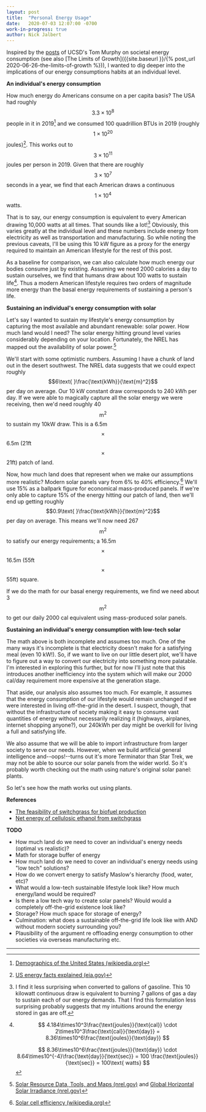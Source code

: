 ```yaml
---
layout: post
title:  "Personal Energy Usage"
date:   2020-07-03 12:07:00 -0700
work-in-progress: true
author: Nick Jalbert
---
```


Inspired by the [posts](https://dothemath.ucsd.edu/post-index/) of UCSD's Tom
Murphy on societal energy consumption
(see also [The Limits of Growth]({{site.baseurl }}/{% post_url 2020-06-26-the-limits-of-growth %})),
I wanted to dig deeper into the implications of our energy consumptions
habits at an individual level.


**An individual's energy consumption**

How much energy do Americans consume on a per capita basis?  The USA had
roughly $$3.3\times10^8$$ people in it in 2019[^1] and we consumed 100
quadrillion BTUs in 2019 (roughly $$1\times10^{20}$$ joules)[^2].  This works
out to $$3\times10^{11}$$ joules per person in 2019.  Given that there are
roughly $$3\times10^7$$ seconds in a year, we find that each American draws a
continuous $$1\times10^4$$ watts.

That is to say, our energy consumption is equivalent to every American drawing
10,000 watts at all times.  That sounds like a lot![^3]  Obviously, this
varies greatly at the individual level and these numbers include energy from
electricity as well as transportation and manufacturing.  So while noting the
previous caveats, I'll be using this 10 kW figure as a proxy for the energy
required to maintain an American lifestyle for the rest of this post.

As a baseline for comparison, we can also calculate how much energy our bodies
consume just by existing.  Assuming we need 2000 calories a day to sustain
ourselves, we find that humans draw about 100 watts to sustain life[^4].  Thus
a modern American lifestyle requires two orders of magnitude more energy than
the basal energy requirements of sustaining a person's life.

**Sustaining an individual's energy consumption with solar**

Let's say I wanted to sustain my lifestyle's energy consumption by capturing
the most available and abundant renewable: solar power. How much land would I
need?  The solar energy hitting ground level varies considerably depending on
your location.  Fortunately, the NREL has mapped out the availability of solar power.[^5]

We'll start with some optimistic numbers. Assuming I have a chunk of land out
in the desert southwest. The NREL data suggests that we could expect roughly
$$6\text{ }\frac{\text{kWh}}{\text{m}^2}$$ per day on average.  Our 10 kW
constant draw corresponds to 240 kWh per day.  If we were able to magically
capture all the solar energy we were receiving, then we'd need roughly 40
$$\text{m}^2$$ to sustain my 10kW draw.  This is a 6.5m$$\times$$6.5m
(21ft$$\times$$21ft) patch of land.

Now, how much land does that represent when we make our assumptions more
realistic?  Modern solar panels vary from 6% to 40% efficiency.[^6]  We'll use
15% as a ballpark figure for economical mass-produced panels.  If we're only
able to capture 15% of the energy hitting our patch of land, then we'll end up
getting roughly $$0.9\text{ }\frac{\text{kWh}}{\text{m}^2}$$ per day on
average. This means we'll now need 267$$\text{m}^2$$ to satisfy our energy
requirements; a 16.5m$$\times$$16.5m (55ft$$\times$$55ft) square.

If we do the math for our basal energy requirements, we find we need about
3$$\text{m}^2$$ to get our daily 2000 cal equivalent using mass-produced solar
panels.

**Sustaining an individual's energy consumption with low-tech solar**

The math above is both incomplete and assumes too much.  One of the many ways
it's incomplete is that electricity doesn't make for a satisfying meal (even 10
kW!).  So, if we want to live on our little desert plot, we'll have to figure
out a way to convert our electricity into something more palatable.  I'm
interested in exploring this further, but for now I'll just note that this
introduces another inefficiency into the system which will make our 2000
cal/day requirement more expensive at the generation stage.

That aside, our analysis also assumes too much.  For example, it assumes that
the energy consumption of our lifestyle would remain unchanged if we were
interested in living off-the-grid in the desert.  I suspect, though, that
without the infrastructure of society making it easy to consume vast quantities
of energy without necessarily realizing it (highways, airplanes, internet
shopping anyone?), our 240kWh per day might be overkill for living a full and
satisfying life.

We also assume that we will be able to import infrastructure from larger
society to serve our needs.  However, when we build artificial general
intelligence and--oops!--turns out it's more Terminator than Star Trek, we may
not be able to source our solar panels from the wider world.  So it's probably
worth checking out the math using nature's original solar panel: plants.

So let's see how the math works out using plants.

**References**
* [The feasibility of switchgrass for biofuel production](https://www.researchgate.net/publication/280661407_The_feasibility_of_switchgrass_for_biofuel_production)
* [Net energy of cellulosic ethanol from switchgrass](https://www.ncbi.nlm.nih.gov/pmc/articles/PMC2206559/)


**TODO**
* How much land do we need to cover an individual's energy needs (optimal vs
  realistic)?
* Math for storage buffer of energy
* How much land do we need to cover an individual's energy needs using "low
  tech" solutions?
* How do we convert energy to satisfy Maslow's hierarchy (food, water, etc)?
* What would a low-tech sustainable lifestyle look like?  How much energy/land
  would be required?
* Is there a low tech way to create solar panels?  Would would a completely
  off-the-grid existence look like?
* Storage?  How much space for storage of energy?
* Culmination: what does a sustainable off-the-grid life look like with AND
  without modern society surrounding you?
* Plausibility of the argument re offloading energy consumption to other societies via overseas manufacturing etc.







<hr>

[^1]: [Demographics of the United States (wikipedia.org)](https://en.wikipedia.org/wiki/Demographics_of_the_United_States)

[^2]: [US energy facts explained (eia.gov)](https://www.eia.gov/energyexplained/us-energy-facts/)

[^3]: I find it less surprising when converted to gallons of gasoline.  This
      10 kilowatt continuous draw is equivalent to burning 7 gallons of gas a
      day to sustain each of our energy demands.  That I find this
      formulation less surprising probably suggests that my intuitions around
      the energy stored in gas are off.

[^4]: $$
      4.184\times10^3\frac{\text{joules}}{\text{cal}}
      \cdot 2\times10^3\frac{\text{cal}}{\text{day}}
      = 8.36\times10^6\frac{\text{joules}}{\text{day}}
      $$

      $$
      8.36\times10^6\frac{\text{joules}}{\text{day}}
      \cdot 8.64\times10^{-4}\frac{\text{day}}{\text{sec}}
      = 100 \frac{\text{joules}}{\text{sec}} = 100\text{ watts}
      $$

[^5]: [Solar Resource Data, Tools, and Maps (nrel.gov)](https://www.nrel.gov/gis/solar.html) and [Global Horizontal Solar Irradiance (nrel.gov)](https://www.nrel.gov/gis/assets/images/nsrdb-v3-ghi-2018-01.jpg)

[^6]: [Solar cell efficiency (wikipedia.org)](https://en.wikipedia.org/wiki/Solar_cell_efficiency#Comparison)

